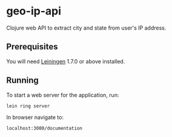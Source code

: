 # geo-ip-api

Clojure web API to extract city and state from user's IP address.

## Prerequisites

You will need [Leiningen][1] 1.7.0 or above installed.

[1]: https://github.com/technomancy/leiningen

## Running

To start a web server for the application, run:

    lein ring server

In browser navigate to:

    localhost:3000/documentation
